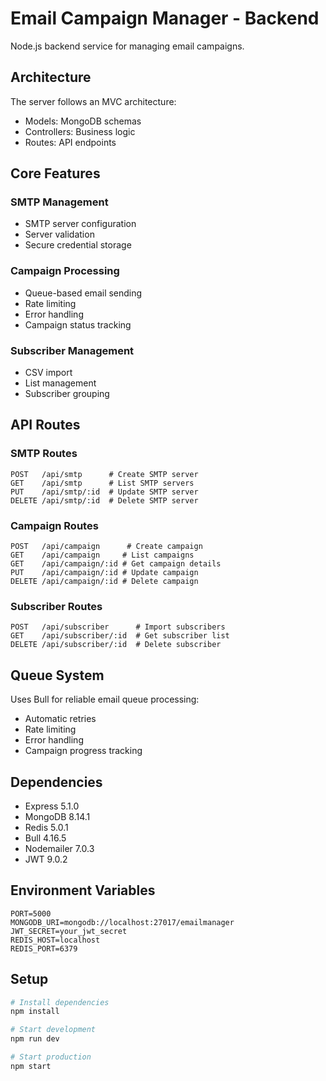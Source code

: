 # Email Campaign Manager - Backend

Node.js backend service for managing email campaigns.

## Architecture

The server follows an MVC architecture:
- Models: MongoDB schemas
- Controllers: Business logic
- Routes: API endpoints

## Core Features

### SMTP Management
- SMTP server configuration
- Server validation
- Secure credential storage

### Campaign Processing
- Queue-based email sending
- Rate limiting
- Error handling
- Campaign status tracking

### Subscriber Management
- CSV import
- List management
- Subscriber grouping

## API Routes

### SMTP Routes
```
POST   /api/smtp      # Create SMTP server
GET    /api/smtp      # List SMTP servers
PUT    /api/smtp/:id  # Update SMTP server
DELETE /api/smtp/:id  # Delete SMTP server
```

### Campaign Routes
```
POST   /api/campaign      # Create campaign
GET    /api/campaign     # List campaigns
GET    /api/campaign/:id # Get campaign details
PUT    /api/campaign/:id # Update campaign
DELETE /api/campaign/:id # Delete campaign
```

### Subscriber Routes
```
POST   /api/subscriber      # Import subscribers
GET    /api/subscriber/:id  # Get subscriber list
DELETE /api/subscriber/:id  # Delete subscriber
```

## Queue System

Uses Bull for reliable email queue processing:
- Automatic retries
- Rate limiting
- Error handling
- Campaign progress tracking

## Dependencies

- Express 5.1.0
- MongoDB 8.14.1
- Redis 5.0.1
- Bull 4.16.5
- Nodemailer 7.0.3
- JWT 9.0.2

## Environment Variables

```env
PORT=5000
MONGODB_URI=mongodb://localhost:27017/emailmanager
JWT_SECRET=your_jwt_secret
REDIS_HOST=localhost
REDIS_PORT=6379
```

## Setup

```bash
# Install dependencies
npm install

# Start development
npm run dev

# Start production
npm start
```
